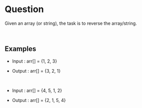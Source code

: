 # Question

Given an array (or string), the task is to reverse the array/string.

<br />
  
## Examples

- Input  : arr[] = {1, 2, 3}

- Output : arr[] = {3, 2, 1}

<br />

- Input :  arr[] = {4, 5, 1, 2}

- Output : arr[] = {2, 1, 5, 4}

<br />